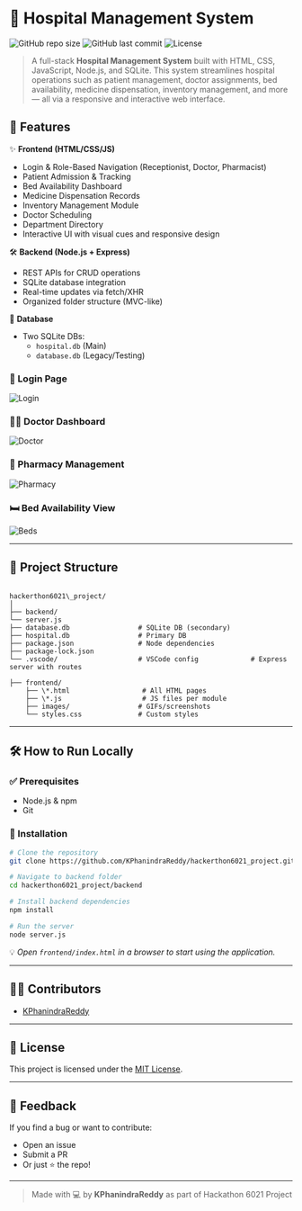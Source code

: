 # 🏥 Hospital Management System

![GitHub repo size](https://img.shields.io/github/repo-size/KPhanindraReddy/hackerthon6021_project)
![GitHub last commit](https://img.shields.io/github/last-commit/KPhanindraReddy/hackerthon6021_project)
![License](https://img.shields.io/github/license/KPhanindraReddy/hackerthon6021_project)

> A full-stack **Hospital Management System** built with HTML, CSS, JavaScript, Node.js, and SQLite. This system streamlines hospital operations such as patient management, doctor assignments, bed availability, medicine dispensation, inventory management, and more — all via a responsive and interactive web interface.

## 🎯 Features

✨ **Frontend (HTML/CSS/JS)**
- Login & Role-Based Navigation (Receptionist, Doctor, Pharmacist)
- Patient Admission & Tracking
- Bed Availability Dashboard
- Medicine Dispensation Records
- Inventory Management Module
- Doctor Scheduling
- Department Directory
- Interactive UI with visual cues and responsive design

🛠 **Backend (Node.js + Express)**
- REST APIs for CRUD operations
- SQLite database integration
- Real-time updates via fetch/XHR
- Organized folder structure (MVC-like)

📁 **Database**
- Two SQLite DBs:
  - `hospital.db` (Main)
  - `database.db` (Legacy/Testing)



### 🧾 Login Page
![Login](frontend/images/login.gif)

### 🧑‍⚕️ Doctor Dashboard
![Doctor](frontend/images/doctor_dashboard.gif)

### 💊 Pharmacy Management
![Pharmacy](frontend/images/pharmacy_management.gif)

### 🛏️ Bed Availability View
![Beds](frontend/images/bed_availability.gif)

---

## 📂 Project Structure

```

hackerthon6021\_project/
│
├── backend/
└── server.js
├── database.db                 # SQLite DB (secondary)
├── hospital.db                 # Primary DB
├── package.json                # Node dependencies
├── package-lock.json
└── .vscode/                    # VSCode config             # Express server with routes

├── frontend/
    ├── \*.html                  # All HTML pages
    ├── \*.js                    # JS files per module
    ├── images/                 # GIFs/screenshots
    └── styles.css              # Custom styles

````

---

## 🛠️ How to Run Locally

### ✅ Prerequisites
- Node.js & npm
- Git

### 🔧 Installation

```bash
# Clone the repository
git clone https://github.com/KPhanindraReddy/hackerthon6021_project.git

# Navigate to backend folder
cd hackerthon6021_project/backend

# Install backend dependencies
npm install

# Run the server
node server.js
````

💡 *Open `frontend/index.html` in a browser to start using the application.*

---

## 🧑‍💻 Contributors

* [KPhanindraReddy](https://github.com/KPhanindraReddy)

---

## 📝 License

This project is licensed under the [MIT License](LICENSE).

---

## 📣 Feedback

If you find a bug or want to contribute:

* Open an issue
* Submit a PR
* Or just ⭐ the repo!

---

> Made with 💻 by **KPhanindraReddy** as part of Hackathon 6021 Project

